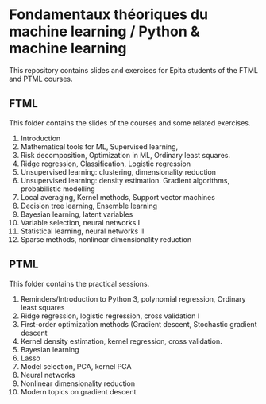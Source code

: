 # Fondamentaux théoriques du machine learning / Python & machine learning
This repository contains slides and exercises for Epita students of the FTML
and PTML courses.

## FTML

This folder contains the slides of the courses and some related exercises.

1. Introduction
2. Mathematical tools for ML, Supervised learning, 
3. Risk decomposition, Optimization in ML, Ordinary least squares.
4. Ridge regression, Classification, Logistic regression
5. Unsupervised learning: clustering, dimensionality reduction
6. Unsupervised learning: density estimation. Gradient algorithms, probabilistic modelling
7. Local averaging, Kernel methods, Support vector machines
8. Decision tree learning, Ensemble learning
9. Bayesian learning, latent variables
10. Variable selection, neural networks I
11. Statistical learning, neural networks II
12. Sparse methods, nonlinear dimensionality reduction

## PTML

This folder contains the practical sessions.

1. Reminders/Introduction to Python 3, polynomial regression, Ordinary least squares
2. Ridge regression, logistic regression, cross validation I
3. First-order optimization methods (Gradient descent, Stochastic gradient descent
4. Kernel density estimation, kernel regression, cross validation.
5. Bayesian learning
6. Lasso
7. Model selection, PCA, kernel PCA
8. Neural networks
9. Nonlinear dimensionality reduction
10. Modern topics on gradient descent
